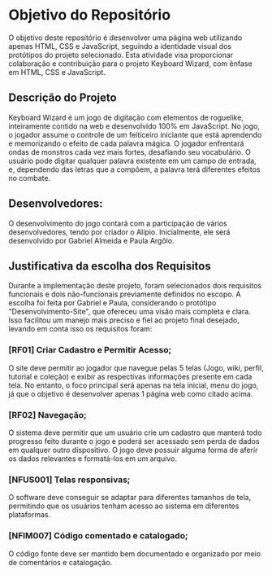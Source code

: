 # Objetivo do Repositório
O objetivo deste repositório é desenvolver uma página web utilizando apenas HTML, CSS e JavaScript, seguindo a identidade visual dos protótipos do projeto selecionado.
Esta atividade visa proporcionar colaboração e contribuição para o projeto Keyboard Wizard, com ênfase em HTML, CSS e JavaScript.

## Descrição do Projeto
Keyboard Wizard é um jogo de digitação com elementos de roguelike, inteiramente contido na web e desenvolvido 100% em JavaScript. No jogo, o jogador assume o controle de um feiticeiro iniciante que está aprendendo e memorizando o efeito de cada
palavra mágica. O jogador enfrentará ondas de monstros cada vez mais fortes, desafiando seu vocabulário. O usuário pode digitar qualquer palavra existente em um campo de entrada, e, dependendo das letras que a compõem, a palavra terá diferentes
efeitos no combate.

## Desenvolvedores:
O desenvolvimento do jogo contará com a participação de vários desenvolvedores, tendo por criador o Alípio. Inicialmente, ele será desenvolvido por Gabriel Almeida e Paula Argôlo. 

## Justificativa da escolha dos Requisitos
 Durante a implementação deste projeto, foram selecionados dois requisitos funcionais e dois não-funcionais previamente definidos no escopo. A escolha foi feita por Gabriel e Paula, considerando o protótipo "Desenvolvimento-Site", que ofereceu uma visão mais completa e clara. Isso facilitou um manejo mais preciso e fiel ao projeto final desejado, levando em conta isso os requisitos foram:
### [RF01] Criar Cadastro e Permitir Acesso;
O site deve permitir ao jogador que navegue pelas 5 telas (Jogo, wiki, perfil, tutorial e coleção) e exibir as respectivas informações presente em cada tela. No entanto, o foco principal será apenas na tela inicial, menu do jogo, já que o objetivo é desenvolver apenas 1 página web como citado acima.
### [RF02] Navegação;
O sistema deve permitir que um usuário crie um cadastro que manterá todo progresso feito durante o jogo e poderá ser acessado sem perda de dados em qualquer outro dispositivo. O jogo deve possuir alguma forma de aferir os dados relevantes e formatá-los em um arquivo.
### [NFUS001] Telas responsivas;
O software deve conseguir se adaptar para diferentes tamanhos de tela, permitindo que os usuários tenham acesso ao sistema em diferentes plataformas.
### [NFIM007] Código comentado e catalogado;
O código fonte deve ser mantido bem documentado e organizado por meio de comentários e catalogação.
